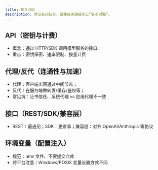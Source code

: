 ```yaml
---
title: 相关词汇
description: 常见名词扫盲，避免在关键操作上“名不对路”。
---
```


## API（密钥与计费）
- 概念：通过 HTTP/SDK 调用模型服务的接口
- 重点：密钥保密、速率限制、按量计费

## 代理/反代（连通性与加速）
- 代理：客户端出网通过中间节点；
- 反代：在服务端做转发/缓存/鉴权等；
- 常见坑：证书信任、系统代理 vs 应用代理不一致

## 接口（REST/SDK/兼容层）
- REST：最通用；SDK：更省事；兼容层：对齐 OpenAI/Anthropic 等协议

## 环境变量（配置注入）
- 规范：.env 文件、不要提交仓库
- 跨平台注意：Windows/POSIX 变量设置方式不同